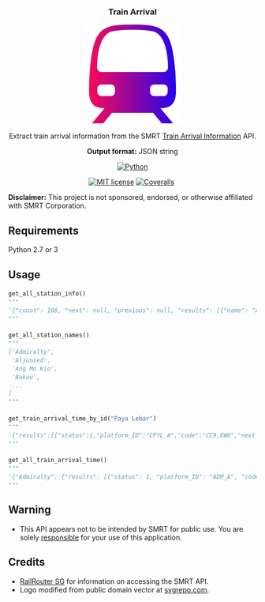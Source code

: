 <div align="center">

  <h3 align="center">Train Arrival</h3>
  <img src="images/train.svg" alt="Train" width="200" height="200">

  <p align="center">
    Extract train arrival information from the SMRT <a href="https://trainarrivalweb.smrt.com.sg">Train Arrival Information</a> API.
  </p>

  <p align="center">
    <strong>Output format:</strong> JSON string
  </p>

  <p align="center">
  <a href="https://python.org"><img src="https://img.shields.io/badge/Python-FFD43B?style=for-the-badge&logo=python&logoColor=blue" alt="Python"/></a>
  </p>

  <p align="center">
  <a href="LICENSE"><img src="https://img.shields.io/badge/LICENSE-MIT-GREEN?style=for-the-badge" alt="MIT license"/></a>
  <a href="https://coveralls.io/github/elliotwutingfeng/train_arrival?branch=main"><img src="https://img.shields.io/coverallsCoverage/github/elliotwutingfeng/train_arrival?logo=coveralls&style=for-the-badge" alt="Coveralls"/></a>
  <img src='https://coveralls.io/repos/github/elliotwutingfeng/train_arrival/badge.svg?branch=main' alt='' width="0" height="0" />
  </p>

</div>

**Disclaimer:** This project is not sponsored, endorsed, or otherwise affiliated with SMRT Corporation.

## Requirements

Python 2.7 or 3

## Usage

```python
get_all_station_info()
"""
'{"count": 166, "next": null, "previous": null, "results": [{"name": "Admiralty", "code": "NS10", ...'
"""

get_all_station_names()
"""
['Admiralty',
 'Aljunied',
 'Ang Mo Kio',
 'Bakau',
 ...
]
"""

get_train_arrival_time_by_id("Paya Lebar")
"""
'{"results":[{"status":1,"platform_ID":"CPYL_A","code":"CC9,EW8","next_train_arr":"7","mrt":"Paya Lebar", ...'
"""

get_all_train_arrival_time()
"""
'{"Admiralty": {"results": [{"status": 1, "platform_ID": "ADM_A", "code": "NS10", "next_train_arr": "6", ...'
"""
```

## Warning

- This API appears not to be intended by SMRT for public use. You are solely [responsible](LICENSE) for your use of this application.

## Credits

- [RailRouter SG](https://github.com/cheeaun/railrouter-sg) for information on accessing the SMRT API.
- Logo modified from public domain vector at [svgrepo.com](https://www.svgrepo.com/svg/63666/singapore-metro-logo).
